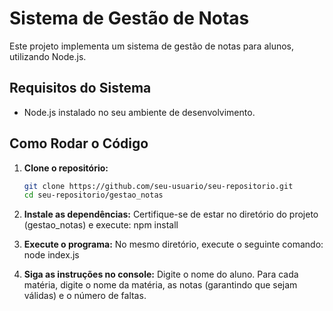 # Sistema de Gestão de Notas

Este projeto implementa um sistema de gestão de notas para alunos, utilizando Node.js.

## Requisitos do Sistema

- Node.js instalado no seu ambiente de desenvolvimento.

## Como Rodar o Código

1. **Clone o repositório:**

   ```bash
   git clone https://github.com/seu-usuario/seu-repositorio.git
   cd seu-repositorio/gestao_notas

2. **Instale as dependências:**
   Certifique-se de estar no diretório do projeto (gestao_notas) e execute:
   npm install

3. **Execute o programa:**
   No mesmo diretório, execute o seguinte comando:
   node index.js

4. **Siga as instruções no console:**
   Digite o nome do aluno.
   Para cada matéria, digite o nome da matéria, as notas (garantindo que sejam válidas) e o número de faltas.
